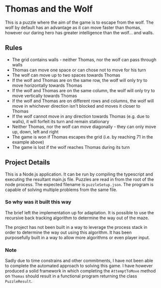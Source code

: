 # Thomas and the Wolf
This is a puzzle where the aim of the game is to escape from the wolf. 
The wolf by default has an advantage as it can move faster than thomas,
however our daring hero has greater intelligence than the wolf... and walls.

## Rules
- The grid contains walls - neither Thomas, nor the wolf can pass through walls
- Thomas can move one space or can chose not to move for his turn
- The wolf can move up to two spaces towards Thomas
- If the wolf and Thomas are on the same row, the wolf will only try to move horizontally towards Thomas
- If the wolf and Thomas are on the same column, the wolf will only try to move vertically towards Thomas
- If the wolf and Thomas are on different rows and columns, the wolf will move in whichever direction isn't blocked and moves it closer to Thomas
- If the wolf cannot move in any direction towards Thomas (e.g. due to walls), it will forfeit its turn and remain stationary
- Neither Thomas, nor the wolf can move diagonally - they can only move up, down, left and right
- The game is won if Thomas escapes the grid (i.e. by reaching 71 in the example above)
- The game is lost if the wolf reaches Thomas during its turn

## Project Details
This is a Node.js application. It can be run by compiling the typescript and executing
the resultant main.js file. Puzzles are read in from the root of the node process. The expected filename is
`puzzleSetup.json`. The program is capable of solving multiple problems from the same file.

### So why was it built this way
The brief left the implementation up for adaptation. It is possible to use the 
recursive back tracking algorithm to determine the way out of the maze.

The project has not been built in a way to leverage the process stack in order to determine the way out using this
algorithm. It has been purposefully built in a way to allow more algorithms or even player input.

### Note
Sadly due to time constrains and other commitments, I have not been able to complete the automated approach to solving 
this game. I have however produced a solid framework in which completing the `AttemptToMove` method on `Thomas` should 
result in a functional program returning the class `PuzzleResult`.
